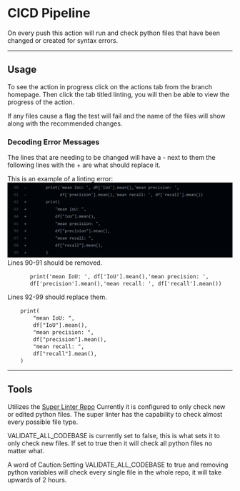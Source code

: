 # CICD Pipeline #

On every push this action will run and check python files that have been changed or created for syntax errors.

- - - -

## Usage ##
To see the action in progress click on the actions tab from the branch homepage. Then click the tab titled linting, you will then be able to view the progress of the action.

If any files cause a flag the test will fail and the name of the files will show along with the recommended changes.

### Decoding Error Messages ###
The lines that are needing to be changed will have a - next to them the following lines with the + are what should replace it.

This is an example of a linting error:
![Example code](./linter-example.png)
Lines 90-91 should be removed.

           print('mean IoU: ', df['IoU'].mean(),'mean precision: ',
           df['precision'].mean(),'mean recall: ', df['recall'].mean())

Lines 92-99 should replace them.

        print(
            "mean IoU: ",
            df["IoU"].mean(),
            "mean precision: ",
            df["precision"].mean(),
            "mean recall: ",
            df["recall"].mean(),
        )

- - - -

## Tools ##
Utilizes the [Super Linter Repo](https://github.com/github/super-linter)
Currently it is configured to only check new or edited python files. The super linter has the capability to check almost every possible file type.

VALIDATE_ALL_CODEBASE is currently set to false, this is what sets it to only check new files. If set to true then it will check all python files no matter what.

A word of Caution:Setting VALIDATE_ALL_CODEBASE to true and removing python variables will check every single file in the whole repo, it will take upwards of 2 hours.


